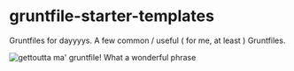 # gruntfile-starter-templates
Gruntfiles for dayyyys. A few common / useful ( for me, at least ) Gruntfiles.

![gettoutta ma' gruntfile! What a wonderful phrase](http://img3.wikia.nocookie.net/__cb20120429183727/disney/images/b/b5/Animated_gif_037_pumbaa_hakuna_matata.gif)
